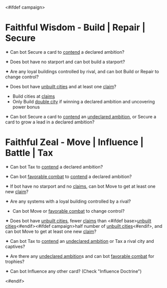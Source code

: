 <#ifdef campaign>
# Faithful Wisdom - Build | Repair | Secure

✦ <!-- priority=1 --> Can bot Secure a card to <ins>contend</ins> a declared ambition?

✦ <!-- Build starport priority=3 --> Does bot have no starport and can bot build a starport?

✦ <!-- priority=4 --> Are any loyal buildings controlled by rival, and can bot Build or Repair to change control?

✦ <!-- Build city priority=5 --> Does bot have <ins>unbuilt cities</ins> and at least one <ins>claim</ins>?

- Build cities at <ins>claims</ins>
- Only Build <ins>double city</ins> if winning a declared ambition and uncovering power bonus

✦ <!-- priority=6 --> Can bot Secure a card to <ins>contend</ins> an <ins>undeclared ambition</ins>, <!-- priority=7 --> or Secure a card to grow a lead in a declared ambition?

# Faithful Zeal - Move | Influence | Battle | Tax

✦ <!-- priority=1 --> Can bot Tax to <ins>contend</ins> a declared ambition?

✦ <!-- priority=2 --> Can bot <ins>favorable combat</ins> to <ins>contend</ins> a declared ambition?

✦ <!-- Expand for starport priority=3 -->If bot have no starport and no <ins>claims</ins>, can bot Move to get at least one new <ins>claim</ins>?

✦ Are any systems with a loyal building controlled by a rival?

- <!-- priority=4 --> Can bot Move or <ins>favorable combat</ins> to change control?

✦ <!-- Expand for city priority=5 --> Does bot have <ins>unbuilt cities</ins>, fewer <ins>claims</ins> than <#ifdef base><ins>unbuilt cities</ins><#endif><#ifdef campaign>half number of <ins>unbuilt cities</ins><#endif>, and can bot Move to get at least one new <ins>claim</ins>?

✦ <!-- priority=6 --> Can bot Tax to <ins>contend</ins> an <ins>undeclared ambition</ins> or Tax a rival city and captives?

✦ Are there any <ins>undeclared ambition</ins>s and can bot <ins>favorable combat</ins> for trophies?

✦ Can bot Influence any other card? (Check "Influence Doctrine")

<div class="pagebreak"> </div>
<#endif>
